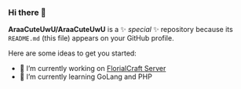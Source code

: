 ### Hi there 👋

**AraaCuteUwU/AraaCuteUwU** is a ✨ _special_ ✨ repository because its `README.md` (this file) appears on your GitHub profile.

Here are some ideas to get you started:

- 🔭 I’m currently working on <a href="https://florialcraft.xyz/go">FlorialCraft Server</a>
- 🌱 I’m currently learning GoLang and PHP
